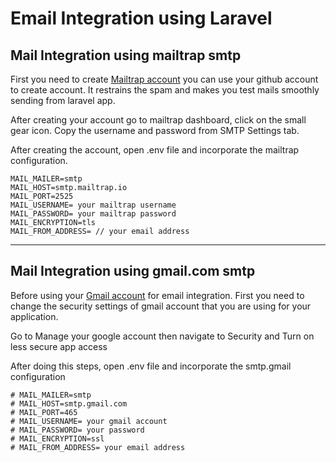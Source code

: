 # Email Integration using Laravel

## Mail Integration using mailtrap smtp

First you need to create [Mailtrap account](https://mailtrap.io/) you can use your github account to create account. It restrains the spam and makes you test mails smoothly sending from laravel app.

After creating your account go to mailtrap dashboard, click on the small gear icon. Copy the username and password from SMTP Settings tab.

After creating the account, open .env file and incorporate the mailtrap configuration.

```
MAIL_MAILER=smtp
MAIL_HOST=smtp.mailtrap.io
MAIL_PORT=2525
MAIL_USERNAME= your mailtrap username
MAIL_PASSWORD= your mailtrap password
MAIL_ENCRYPTION=tls
MAIL_FROM_ADDRESS= // your email address
```

___

## Mail Integration using gmail.com smtp

Before using your [Gmail account](gmail.com) for email integration. First you need to change the security settings of gmail account that you are using for your application.

Go to Manage your google account then navigate to Security and Turn on less secure app access

After doing this steps, open .env file and incorporate the smtp.gmail configuration 

```
# MAIL_MAILER=smtp
# MAIL_HOST=smtp.gmail.com
# MAIL_PORT=465
# MAIL_USERNAME= your gmail account  
# MAIL_PASSWORD= your password
# MAIL_ENCRYPTION=ssl
# MAIL_FROM_ADDRESS= your email address
```



